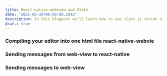 ```yaml
---
title: React-native-webview and Slate
date: "2021-05-30T00:00:00.284Z"
description: In this blogpost we'll learn how to use slate.js inside a react-native-webview, to create a 
draf.: true
---
```


### Compiling your editor into one html file react-native-webvie 

### Sending messages from web-view to react-native

### Sending messages to web-view
